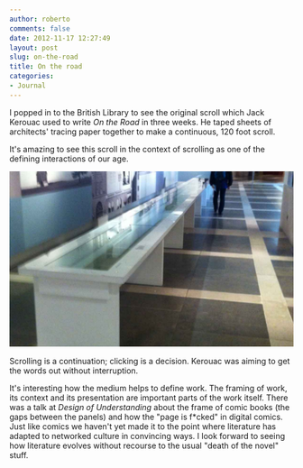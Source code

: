 ```yaml
---
author: roberto
comments: false
date: 2012-11-17 12:27:49
layout: post
slug: on-the-road 
title: On the road 
categories:
- Journal
---
```


I popped in to the British Library to see the original scroll which Jack Kerouac used to write _On the Road_ in three weeks. He taped sheets of architects' tracing paper together to make a continuous, 120 foot scroll.   

It's amazing to see this scroll in the context of scrolling as one of the defining interactions of our age. 

![The manuscript of On the Road](/images/on-the-road.jpg)

Scrolling is a continuation; clicking is a decision. Kerouac was aiming to get the words out without interruption.  

It's interesting how the medium helps to define work. The framing of work, its context and its presentation are important parts of the work itself. There was a talk at _Design of Understanding_ about the frame of comic books (the gaps between the panels) and how the "page is f*cked" in digital comics. Just like comics we haven't yet made it to the point where literature has adapted to networked culture in convincing ways. I look forward to seeing how literature evolves without recourse to the usual "death of the novel" stuff.  